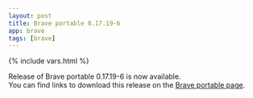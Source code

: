 ```yaml
---
layout: post
title: Brave portable 0.17.19-6
app: brave
tags: [brave]
---
```

{% include vars.html %}

Release of Brave portable 0.17.19-6 is now available.<br />
You can find links to download this release on the [Brave portable page](/app/brave-portable).